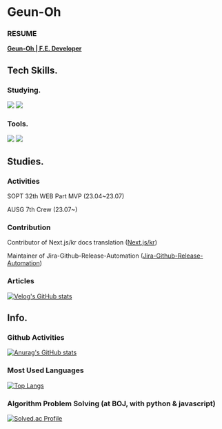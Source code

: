 # Geun-Oh

  ### RESUME

 **[Geun-Oh | F.E. Developer](https://my.surfit.io/w/1372353382)**

## Tech Skills.

### Studying.

<img src="https://img.shields.io/badge/Typescript-3178C6?style=flat-square&logo=Typescript&logoColor=white"/></a> 
<img src="https://img.shields.io/badge/React-61DAFB?style=flat-square&logo=React&logoColor=white"/></a> 

### Tools.

<img src="https://img.shields.io/badge/Figma-F24E1E?style=flat-square&logo=Figma&logoColor=white"/></a> <img src="https://img.shields.io/badge/Notion-000000?style=flat-square&logo=Notion&logoColor=white"/></a>

## Studies.

### Activities

SOPT 32th WEB Part MVP (23.04~23.07)

AUSG 7th Crew (23.07~)

### Contribution

Contributor of Next.js/kr docs translation ([Next.js/kr](https://github.com/Nextjs-kr))

Maintainer of Jira-Github-Release-Automation ([Jira-Github-Release-Automation](https://github.com/marketplace/actions/jira-github-release-automation))


### Articles

  
[![Velog's GitHub stats](https://velog-readme-stats.vercel.app/api/badge?name=kandy1002)](https://velog.io/@kandy1002) 

## Info.

### Github Activities

[![Anurag's GitHub stats](https://github-readme-stats.vercel.app/api?username=Geun-Oh&theme=cobalt)](https://github.com/anuraghazra/github-readme-stats)

### Most Used Languages

[![Top Langs](https://github-readme-stats.vercel.app/api/top-langs/?username=Geun-Oh&langs_count=10&layout=compact&theme=cobalt)](https://github.com/Geun-Oh/Geun-Oh)

### Algorithm Problem Solving (at BOJ, with python & javascript)

[![Solved.ac Profile](http://mazassumnida.wtf/api/v2/generate_badge?boj=kandy1002)](https://solved.ac/kandy1002/)

<!---
Geun-Oh/Geun-Oh is a ✨ special ✨ repository because its `README.md` (this file) appears on your GitHub profile.
You can click the Preview link to take a look at your changes.
--->
